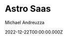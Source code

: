 ---
title: Astro Saas
github: https://github.com/michael-andreuzza/astrosaas
demo: https://astrosaas.vercel.app/
author: Michael Andreuzza
author_link: https://github.com/michael-andreuzza
date: 2022-12-22T00:00:00.000Z
description: An Astro and Tailwind CSS starter template for your newest SaaS
ssg:
  - Astro
css:
  - Tailwind
cms:
  - Markdown
category:
  - Saas
draft: false
publish_date: '2022-12-17T12:03:07Z'
update_date: '2023-01-10T14:53:09Z'
github_star: 8
github_fork: 1
---